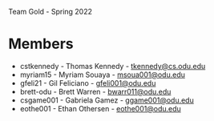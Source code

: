 Team Gold - Spring 2022

# Members

- cstkennedy - Thomas Kennedy - tkennedy@cs.odu.edu
- myriam15   - Myriam Souaya  - msoua001@odu.edu
- gfeli21    - Gil Feliciano  - gfeli001@odu.edu
- brett-odu  - Brett Warren   - bwarr011@odu.edu
- csgame001  - Gabriela Gamez - ggame001@odu.edu
- eothe001   - Ethan Othersen - eothe001@odu.edu
